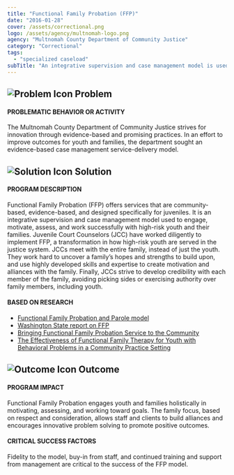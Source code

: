 ```yaml
---
title: "Functional Family Probation (FFP)"
date: "2016-01-28"
cover: /assets/correctional.png
logo: /assets/agency/multnomah-logo.png
agency: "Multnomah County Department of Community Justice"
category: "Correctional"
tags:
  - "specialized caseload"
subTitle: "An integrative supervision and case management model is used to engage, motivate, assess, and work successfully with high-risk youth and their families."
---
```


## ![Problem Icon](https://github.com/google/material-design-icons/raw/master/alert/1x_web/ic_error_outline_black_48dp.png "Problem") Problem

#### PROBLEMATIC BEHAVIOR OR ACTIVITY

The Multnomah County Department of Community Justice strives for innovation through evidence-based and promising practices. In an effort to improve outcomes for youth and families, the department sought an evidence-based case management service-delivery model.

## ![Solution Icon](https://github.com/google/material-design-icons/raw/master/action/1x_web/ic_lightbulb_outline_black_48dp.png "Solution") Solution

#### PROGRAM DESCRIPTION

Functional Family Probation (FFP) offers services that are community­-based, evidence­-based, and designed specifically for juveniles. It is an integrative supervision and case management model used to engage, motivate, assess, and work successfully with high-risk youth and their families. Juvenile Court Counselors (JCC) have worked diligently to implement FFP, a transformation in how high-risk youth are served in the justice system. JCCs meet with the entire family, instead of just the youth. They work hard to uncover a family’s hopes and strengths to build upon, and use highly developed skills and expertise to create motivation and alliances with the family. Finally, JCCs strive to develop credibility with each member of the family, avoiding picking sides or exercising authority over family members, including youth.

#### BASED ON RESEARCH

- [Functional Family Probation and Parole model](https://www.fftllc.com/ffp/model.html)
- [Washington State report on FFP](http://www.wsipp.wa.gov/ReportFile/1420)
- [Bringing Functional Family Probation Service to the Community](https://pdxscholar.library.pdx.edu/cgi/viewcontent.cgi?referer=&httpsredir=1&article=2435&context=open_access_etds)
- [The Effectiveness of Functional Family Therapy for Youth with Behavioral Problems in a Community Practice Setting](https://www.ncbi.nlm.nih.gov/pmc/articles/PMC4172308/)

## ![Outcome Icon](https://github.com/google/material-design-icons/raw/master/action/1x_web/ic_view_list_black_48dp.png "Outcome") Outcome

#### PROGRAM IMPACT

Functional Family Probation engages youth and families holistically in motivating, assessing, and working toward goals. The family focus, based on respect and consideration, allows staff and clients to build alliances and encourages innovative problem solving to promote positive outcomes.

#### CRITICAL SUCCESS FACTORS

Fidelity to the model, buy­-in from staff, and continued training and support from management are critical to the success of the FFP model.
